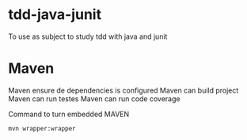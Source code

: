 # tdd-java-junit

To use as subject to study tdd with java and junit

# Maven

Maven ensure de dependencies is configured
Maven can build project
Maven can run testes
Maven can run code coverage

Command to turn embedded MAVEN

`mvn wrapper:wrapper`

